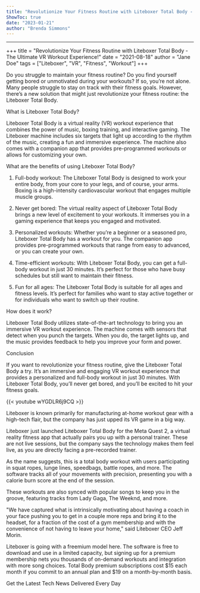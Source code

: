 ```yaml
---
title: "Revolutionize Your Fitness Routine with Liteboxer Total Body - The Ultimate VR Workout Experience!"
ShowToc: true 
date: "2023-01-21"
author: "Brenda Simmons"
---
```

*****
+++ 
title = "Revolutionize Your Fitness Routine with Liteboxer Total Body - The Ultimate VR Workout Experience!" 
date = "2021-08-18" 
author = "Jane Doe" 
tags = ["Liteboxer", "VR", "Fitness", "Workout"] 
+++ 

Do you struggle to maintain your fitness routine? Do you find yourself getting bored or unmotivated during your workouts? If so, you’re not alone. Many people struggle to stay on track with their fitness goals. However, there’s a new solution that might just revolutionize your fitness routine: the Liteboxer Total Body.

What is Liteboxer Total Body?

Liteboxer Total Body is a virtual reality (VR) workout experience that combines the power of music, boxing training, and interactive gaming. The Liteboxer machine includes six targets that light up according to the rhythm of the music, creating a fun and immersive experience. The machine also comes with a companion app that provides pre-programmed workouts or allows for customizing your own.

What are the benefits of using Liteboxer Total Body?

1. Full-body workout: The Liteboxer Total Body is designed to work your entire body, from your core to your legs, and of course, your arms. Boxing is a high-intensity cardiovascular workout that engages multiple muscle groups.

2. Never get bored: The virtual reality aspect of Liteboxer Total Body brings a new level of excitement to your workouts. It immerses you in a gaming experience that keeps you engaged and motivated.

3. Personalized workouts: Whether you’re a beginner or a seasoned pro, Liteboxer Total Body has a workout for you. The companion app provides pre-programmed workouts that range from easy to advanced, or you can create your own.

4. Time-efficient workouts: With Liteboxer Total Body, you can get a full-body workout in just 30 minutes. It’s perfect for those who have busy schedules but still want to maintain their fitness.

5. Fun for all ages: The Liteboxer Total Body is suitable for all ages and fitness levels. It’s perfect for families who want to stay active together or for individuals who want to switch up their routine.

How does it work?

Liteboxer Total Body utilizes state-of-the-art technology to bring you an immersive VR workout experience. The machine comes with sensors that detect when you punch the targets. When you do, the target lights up, and the music provides feedback to help you improve your form and power.

Conclusion

If you want to revolutionize your fitness routine, give the Liteboxer Total Body a try. It’s an immersive and engaging VR workout experience that provides a personalized and full-body workout in just 30 minutes. With Liteboxer Total Body, you’ll never get bored, and you’ll be excited to hit your fitness goals.

{{< youtube wYGDLR6j9CQ >}} 




Liteboxer is known primarily for manufacturing at-home workout gear with a high-tech flair, but the company has just upped its VR game in a big way. 

 

Liteboxer just launched Liteboxer Total Body for the Meta Quest 2, a virtual reality fitness app that actually pairs you up with a personal trainer. These are not live sessions, but the company says the technology makes them feel live, as you are directly facing a pre-recorded trainer. 

 

As the name suggests, this is a total body workout with users participating in squat ropes, lunge lines, speedbags, battle ropes, and more. The software tracks all of your movements with precision, presenting you with a calorie burn score at the end of the session. 

 

These workouts are also synced with popular songs to keep you in the groove, featuring tracks from Lady Gaga, The Weeknd, and more.

 

"We have captured what is intrinsically motivating about having a coach in your face pushing you to get in a couple more reps and bring it to the headset, for a fraction of the cost of a gym membership and with the convenience of not having to leave your home," said Liteboxer CEO Jeff Morin.

 

Liteboxer is going with a freemium model here. The software is free to download and use in a limited capacity, but signing up for a premium membership nets you thousands of on-demand workouts and integration with more song choices. Total Body premium subscriptions cost $15 each month if you commit to an annual plan and $19 on a month-by-month basis.

 

Get the Latest Tech News Delivered Every Day



